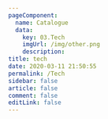 ```yaml
---
pageComponent: 
  name: Catalogue
  data: 
    key: 03.Tech
    imgUrl: /img/other.png
    description: 
title: tech
date: 2020-03-11 21:50:55
permalink: /Tech
sidebar: false
article: false
comment: false
editLink: false
---
```

